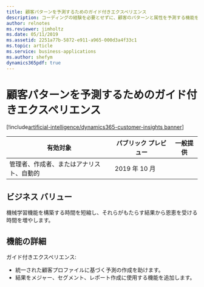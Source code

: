 ```yaml
---
title: 顧客パターンを予測するためのガイド付きエクスペリエンス
description: コーディングの経験を必要とせずに、顧客のパターンと属性を予測する機能を提供します。
author: relnotes
ms.reviewer: jimholtz
ms.date: 05/11/2019
ms.assetid: 2251a77b-5872-e911-a965-000d3a4f33c1
ms.topic: article
ms.service: business-applications
ms.author: shefym
dynamics365pdf: true
---
```

# <a name="guided-experience-to-predict-customer-patterns"></a>顧客パターンを予測するためのガイド付きエクスペリエンス
[!include[artificial-intelligence/dynamics365-customer-insights banner](../includes/artificial-intelligence/dynamics365-customer-insights.md)]

| 有効対象    |  パブリック プレビュー | 一般提供 | 
| ---------- | ---------- |---------- |
|管理者、作成者、またはアナリスト、自動的|2019 年 10 月| |


## <a name="business-value"></a>ビジネス バリュー
<!-- bv start -->
機械学習機能を構築する時間を短縮し、それらがもたらす結果から恩恵を受ける時間を増やします。

<!-- bv end -->



## <a name="feature-details"></a>機能の詳細
<!--feature detail start -->
ガイド付きエクスペリエンス:

- 統一された顧客プロファイルに基づく予測の作成を助けます。 
- 結果をメジャー、セグメント、レポート作成に使用する機能を追加します。

<!--feature detail end -->










